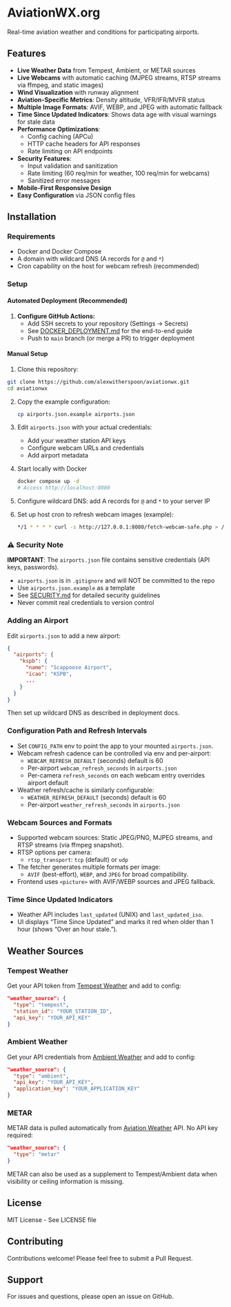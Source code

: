 # AviationWX.org

Real-time aviation weather and conditions for participating airports.

## Features

- **Live Weather Data** from Tempest, Ambient, or METAR sources
- **Live Webcams** with automatic caching (MJPEG streams, RTSP streams via ffmpeg, and static images)
- **Wind Visualization** with runway alignment
- **Aviation-Specific Metrics**: Density altitude, VFR/IFR/MVFR status
- **Multiple Image Formats**: AVIF, WEBP, and JPEG with automatic fallback
- **Time Since Updated Indicators**: Shows data age with visual warnings for stale data
- **Performance Optimizations**: 
  - Config caching (APCu)
  - HTTP cache headers for API responses
  - Rate limiting on API endpoints
- **Security Features**:
  - Input validation and sanitization
  - Rate limiting (60 req/min for weather, 100 req/min for webcams)
  - Sanitized error messages
- **Mobile-First Responsive Design**
- **Easy Configuration** via JSON config files

## Installation

### Requirements

- Docker and Docker Compose
- A domain with wildcard DNS (A records for `@` and `*`)
- Cron capability on the host for webcam refresh (recommended)

### Setup

#### Automated Deployment (Recommended)

1. **Configure GitHub Actions:**
   - Add SSH secrets to your repository (Settings → Secrets)
   - See [DOCKER_DEPLOYMENT.md](DOCKER_DEPLOYMENT.md) for the end-to-end guide
   - Push to `main` branch (or merge a PR) to trigger deployment

#### Manual Setup

1. Clone this repository:
```bash
git clone https://github.com/alexwitherspoon/aviationwx.git
cd aviationwx
```

2. Copy the example configuration:
   ```bash
   cp airports.json.example airports.json
   ```

3. Edit `airports.json` with your actual credentials:
   - Add your weather station API keys
   - Configure webcam URLs and credentials
   - Add airport metadata

4. Start locally with Docker
   ```bash
   docker compose up -d
   # Access http://localhost:8080
   ```

5. Configure wildcard DNS: add A records for `@` and `*` to your server IP

6. Set up host cron to refresh webcam images (example):
   ```bash
   */1 * * * * curl -s http://127.0.0.1:8080/fetch-webcam-safe.php > /dev/null 2>&1
   ```

### ⚠️ Security Note

**IMPORTANT**: The `airports.json` file contains sensitive credentials (API keys, passwords).
- `airports.json` is in `.gitignore` and will NOT be committed to the repo
- Use `airports.json.example` as a template
- See [SECURITY.md](SECURITY.md) for detailed security guidelines
- Never commit real credentials to version control

### Adding an Airport

Edit `airports.json` to add a new airport:

```json
{
  "airports": {
    "kspb": {
      "name": "Scappoose Airport",
      "icao": "KSPB",
      ...
    }
  }
}
```

Then set up wildcard DNS as described in deployment docs.

### Configuration Path and Refresh Intervals

- Set `CONFIG_PATH` env to point the app to your mounted `airports.json`.
- Webcam refresh cadence can be controlled via env and per-airport:
  - `WEBCAM_REFRESH_DEFAULT` (seconds) default is 60
  - Per-airport `webcam_refresh_seconds` in `airports.json`
  - Per-camera `refresh_seconds` on each webcam entry overrides airport default
- Weather refresh/cache is similarly configurable:
  - `WEATHER_REFRESH_DEFAULT` (seconds) default is 60
  - Per-airport `weather_refresh_seconds` in `airports.json`

### Webcam Sources and Formats

- Supported webcam sources: Static JPEG/PNG, MJPEG streams, and RTSP streams (via ffmpeg snapshot).
- RTSP options per camera:
  - `rtsp_transport`: `tcp` (default) or `udp`
- The fetcher generates multiple formats per image:
  - `AVIF` (best-effort), `WEBP`, and `JPEG` for broad compatibility.
- Frontend uses `<picture>` with AVIF/WEBP sources and JPEG fallback.

### Time Since Updated Indicators

- Weather API includes `last_updated` (UNIX) and `last_updated_iso`.
- UI displays “Time Since Updated” and marks it red when older than 1 hour (shows “Over an hour stale.”).

## Weather Sources

### Tempest Weather

Get your API token from [Tempest Weather](https://tempestwx.com) and add to config:

```json
"weather_source": {
  "type": "tempest",
  "station_id": "YOUR_STATION_ID",
  "api_key": "YOUR_API_KEY"
}
```

### Ambient Weather

Get your API credentials from [Ambient Weather](https://ambientweather.net) and add to config:

```json
"weather_source": {
  "type": "ambient",
  "api_key": "YOUR_API_KEY",
  "application_key": "YOUR_APPLICATION_KEY"
}
```

### METAR

METAR data is pulled automatically from [Aviation Weather](https://aviationweather.gov) API. No API key required:

```json
"weather_source": {
  "type": "metar"
}
```

METAR can also be used as a supplement to Tempest/Ambient data when visibility or ceiling information is missing.

## License

MIT License - See LICENSE file

## Contributing

Contributions welcome! Please feel free to submit a Pull Request.

## Support

For issues and questions, please open an issue on GitHub.
